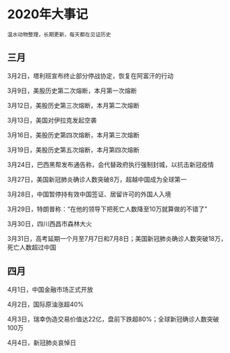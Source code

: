 # 2020年大事记

```
温水动物整理，长期更新，每天都在见证历史
```

## 三月

3月2日，塔利班宣布终止部分停战协定，恢复在阿富汗的行动

3月9日，美股历史第二次熔断，本月第一次熔断

3月12日，美股历史第三次熔断，本月第二次熔断

3月13日，美国对伊拉克发起空袭

3月16日，美股历史第四次熔断，本月第三次熔断

3月19日，美股历史第五次熔断，本月第四次熔断

3月24日，巴西黑帮发布通告称，会代替政府执行强制封城，以抗击新冠疫情

3月27日，美国新冠肺炎确诊人数突破8万，超越中国成为全球第一

3月28日，中国暂停持有效中国签证、居留许可的外国人入境

3月29日，特朗普称：“在他的领导下把死亡人数降至10万就算做的不错了”

3月30日，四川西昌市森林大火

3月31日，高考延期一个月至7月7日和7月8日；美国新冠肺炎确诊人数突破18万，死亡人数超过中国


## 四月

4月1日，中国金融市场正式开放

4月2日，国际原油涨超40%

4月3日，瑞幸伪造交易价值达22亿，盘前下跌超80%；全球新冠确诊人数突破100万

4月4日，新冠肺炎哀悼日
